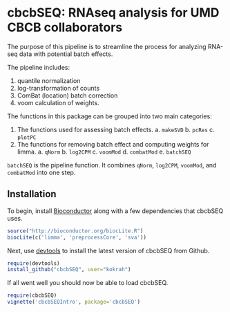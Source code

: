 cbcbSEQ: RNAseq analysis for UMD CBCB collaborators
====================================================

The purpose of this pipeline is to streamline the process for analyzing 
RNA-seq data with potential batch effects.

The pipeline includes:

1. quantile normalization
2. log-transformation of counts
3. ComBat (location) batch correction
4. voom calculation of weights.

The functions in this package can be grouped into two main categories:

1. The functions used for assessing batch effects.
    a. `makeSVD`
    b. `pcRes`
    c.  `plotPC`
2. The functions for removing batch effect and computing weights for limma.
    a. `qNorm`
    b. `log2CPM`
    c.  `voomMod`
    d.  `combatMod`
    e.  `batchSEQ`

`batchSEQ` is the pipeline function. It combines `qNorm`, `log2CPM`, 
`voomMod`, and `combatMod` into one step.

## Installation

To begin, install [Bioconductor](http://www.bioconductor.org/) along with a
few dependencies that cbcbSEQ uses.

```r
source("http://bioconductor.org/biocLite.R")
biocLite(c('limma', 'preprocessCore', 'sva'))
```

Next, use [devtools](https://github.com/hadley/devtools) to install the latest
version of cbcbSEQ from Github.
```r
require(devtools)
install_github("cbcbSEQ", user="kokrah")
```

If all went well you should now be able to load cbcbSEQ.
```r
require(cbcbSEQ)
vignette('cbcbSEQIntro', package='cbcbSEQ')
```

